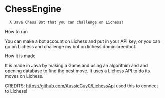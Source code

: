 # ChessEngine
      A Java Chess Bot that you can challenge on Lichess!

How to run
 
 You can make a bot account on Lichess and put in your API key, or you can go on Lichess and challenge my bot on lichess dominicreedbot.
  
How it is made
   
   It is made in Java by making a Game and using an algorithim and and opening database to find the best move. It uses a Lichess API to do its moves on Lichess.
    
CREDITS: https://github.com/AussieGuy0/LichessApi used this to connect to Lichess!
